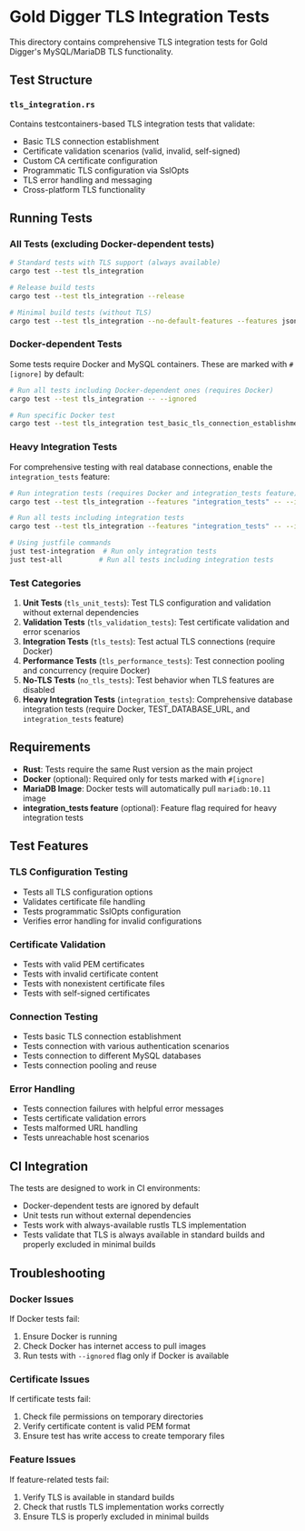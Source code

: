 # Gold Digger TLS Integration Tests

This directory contains comprehensive TLS integration tests for Gold Digger's MySQL/MariaDB TLS functionality.

## Test Structure

### `tls_integration.rs`

Contains testcontainers-based TLS integration tests that validate:

- Basic TLS connection establishment
- Certificate validation scenarios (valid, invalid, self-signed)
- Custom CA certificate configuration
- Programmatic TLS configuration via SslOpts
- TLS error handling and messaging
- Cross-platform TLS functionality

## Running Tests

### All Tests (excluding Docker-dependent tests)

```bash
# Standard tests with TLS support (always available)
cargo test --test tls_integration

# Release build tests
cargo test --test tls_integration --release

# Minimal build tests (without TLS)
cargo test --test tls_integration --no-default-features --features json,csv
```

### Docker-dependent Tests

Some tests require Docker and MySQL containers. These are marked with `#[ignore]` by default:

```bash
# Run all tests including Docker-dependent ones (requires Docker)
cargo test --test tls_integration -- --ignored

# Run specific Docker test
cargo test --test tls_integration test_basic_tls_connection_establishment -- --ignored
```

### Heavy Integration Tests

For comprehensive testing with real database connections, enable the `integration_tests` feature:

```bash
# Run integration tests (requires Docker and integration_tests feature)
cargo test --test tls_integration --features "integration_tests" -- --ignored

# Run all tests including integration tests
cargo test --test tls_integration --features "integration_tests" -- --include-ignored

# Using justfile commands
just test-integration  # Run only integration tests
just test-all         # Run all tests including integration tests
```

### Test Categories

1. **Unit Tests** (`tls_unit_tests`): Test TLS configuration and validation without external
   dependencies
2. **Validation Tests** (`tls_validation_tests`): Test certificate validation and error scenarios
3. **Integration Tests** (`tls_tests`): Test actual TLS connections (require Docker)
4. **Performance Tests** (`tls_performance_tests`): Test connection pooling and concurrency (require
   Docker)
5. **No-TLS Tests** (`no_tls_tests`): Test behavior when TLS features are disabled
6. **Heavy Integration Tests** (`integration_tests`): Comprehensive database integration tests (require Docker, TEST_DATABASE_URL, and `integration_tests` feature)

## Requirements

- **Rust**: Tests require the same Rust version as the main project
- **Docker** (optional): Required only for tests marked with `#[ignore]`
- **MariaDB Image**: Docker tests will automatically pull `mariadb:10.11` image
- **integration_tests feature** (optional): Feature flag required for heavy integration tests

## Test Features

### TLS Configuration Testing

- Tests all TLS configuration options
- Validates certificate file handling
- Tests programmatic SslOpts configuration
- Verifies error handling for invalid configurations

### Certificate Validation

- Tests with valid PEM certificates
- Tests with invalid certificate content
- Tests with nonexistent certificate files
- Tests with self-signed certificates

### Connection Testing

- Tests basic TLS connection establishment
- Tests connection with various authentication scenarios
- Tests connection to different MySQL databases
- Tests connection pooling and reuse

### Error Handling

- Tests connection failures with helpful error messages
- Tests certificate validation errors
- Tests malformed URL handling
- Tests unreachable host scenarios

## CI Integration

The tests are designed to work in CI environments:

- Docker-dependent tests are ignored by default
- Unit tests run without external dependencies
- Tests work with always-available rustls TLS implementation
- Tests validate that TLS is always available in standard builds and properly excluded in minimal builds

## Troubleshooting

### Docker Issues

If Docker tests fail:

1. Ensure Docker is running
2. Check Docker has internet access to pull images
3. Run tests with `--ignored` flag only if Docker is available

### Certificate Issues

If certificate tests fail:

1. Check file permissions on temporary directories
2. Verify certificate content is valid PEM format
3. Ensure test has write access to create temporary files

### Feature Issues

If feature-related tests fail:

1. Verify TLS is available in standard builds
2. Check that rustls TLS implementation works correctly
3. Ensure TLS is properly excluded in minimal builds

